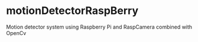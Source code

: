 # motionDetectorRaspBerry
Motion detector system using Raspberry Pi and RaspCamera combined with OpenCv
